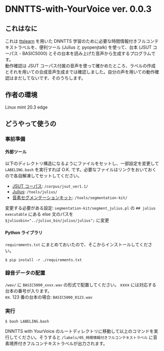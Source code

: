 # DNNTTS-with-YourVoice ver. 0.0.3
## これはなに
これは [ttslearn](https://github.com/r9y9/ttslearn) を用いた DNNTTS 学習のために必要な時間情報付きフルコンテキストラベルを、便利ツール (Julius と pyopenjtalk) を使って、台本 (JSUT コーパス - BASIC5000) とその台本を読み上げた音声から生成するプログラムです。<br>
動作確認は JSUT コーパス付属の音声を使って確かめたところ、ラベルの作成とそれを用いての合成音声生成までは確認しました。自分の声を用いての動作確認はまだしてないです、そのうちします。
## 作者の環境
Linux mint 20.3 edge
## どうやって使うの
### 事前準備
#### 外部ツール
以下のディレクトリ構造になるようにファイルをセットし、一部設定を変更して `LABELING.bash` を実行すれば O.K. です。必要なファイルはリンクをおいておくので各自解凍してセットしてください。<br>
- [JSUT コーパス](https://sites.google.com/site/shinnosuketakamichi/publication/jsut): `/corpus/jsut_ver1.1/`
- [Julius](https://julius.osdn.jp/index.php?q=newjulius.html): `/tools/julius/`
- [音素セグメンテーションキット](https://julius.osdn.jp/index.php?q=ouyoukit.html): `/tools/segmentation-kit/`

変更する必要がある設定: `segmentation-kit/segment_julius.pl` の `## julius executable` にある else 文のパスを `$juliusbin="../julius_bin/julius/julius";` に変更
#### Python ライブラリ
`requirements.txt` にまとめておいたので、そこからインストールしてください。<br>
```
$ pip install -r ./requirements.txt
```
### 録音データの配置
`/wav/` に `BASIC5000_xxxx.wav` の形式で配置してください。 xxxx には対応する台本の番号が入ります。<br>
ex. 123 番の台本の場合: `BASIC5000_0123.wav`
### 実行

```
$ bash LABELING.bash
```

DNNTTS with YourVoice のルートディレクトリに移動して以上のコマンドを実行してください。そうすると `/labels/05_時間情報付きフルコンテキストラベル` に音素境界付きフルコンテキストラベルが出力されます。<br>
